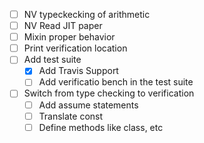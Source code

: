 
- [ ] NV typeckecking of arithmetic
- [ ] NV Read JIT paper 
- [ ] Mixin proper behavior 
- [ ] Print verification location
- [ ] Add test suite 
  - [x] Add Travis Support
  - [ ] Add verificatio bench in the test suite
- [ ] Switch from type checking to verification 
  - [ ] Add assume statements
  - [ ] Translate const
  - [ ] Define methods like class, etc 
